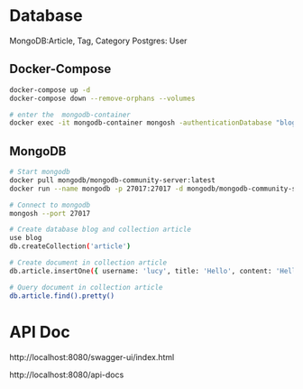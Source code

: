 
# Database

MongoDB:Article, Tag, Category
Postgres: User

## Docker-Compose

```sh
docker-compose up -d
docker-compose down --remove-orphans --volumes 

# enter the  mongodb-container
docker exec -it mongodb-container mongosh -authenticationDatabase "blog" -u "user" -p "pass"
```

## MongoDB

```sh
# Start mongodb
docker pull mongodb/mongodb-community-server:latest
docker run --name mongodb -p 27017:27017 -d mongodb/mongodb-community-server:latest

# Connect to mongodb
mongosh --port 27017

# Create database blog and collection article
use blog
db.createCollection('article')

# Create document in collection article
db.article.insertOne({ username: 'lucy', title: 'Hello', content: 'Hello World', create_time: new Date()})

# Query document in collection article
db.article.find().pretty()
```



# API Doc

http://localhost:8080/swagger-ui/index.html

http://localhost:8080/api-docs




